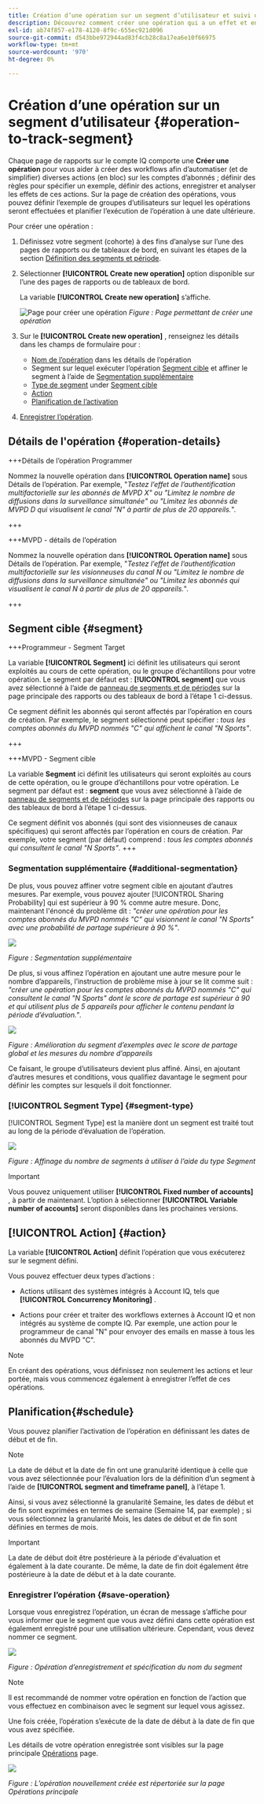 ```yaml
---
title: Création d’une opération sur un segment d’utilisateur et suivi de l’effet
description: Découvrez comment créer une opération qui a un effet et en effectue le suivi sur un segment défini d’utilisateurs.
exl-id: ab74f857-e178-4120-8f9c-655ec921d096
source-git-commit: d543bbe972944ad83f4cb28c8a17ea6e10f66975
workflow-type: tm+mt
source-wordcount: '970'
ht-degree: 0%

---
```


# Création d’une opération sur un segment d’utilisateur {#operation-to-track-segment}

Chaque page de rapports sur le compte IQ comporte une **Créer une opération** pour vous aider à créer des workflows afin d’automatiser (et de simplifier) diverses actions (en bloc) sur les comptes d’abonnés ; définir des règles pour spécifier un exemple, définir des actions, enregistrer et analyser les effets de ces actions. Sur la page de création des opérations, vous pouvez définir l’exemple de groupes d’utilisateurs sur lequel les opérations seront effectuées et planifier l’exécution de l’opération à une date ultérieure.

Pour créer une opération :

1. Définissez votre segment (cohorte) à des fins d’analyse sur l’une des pages de rapports ou de tableaux de bord, en suivant les étapes de la section [Définition des segments et période](/help/accountiq/howto-select-segment-timeframe.md).

1. Sélectionner **[!UICONTROL Create new operation]** option disponible sur l’une des pages de rapports ou de tableaux de bord.

   La variable **[!UICONTROL Create new operation]** s’affiche.

   ![Page pour créer une opération](assets/create-new-operations.png)
   *Figure : Page permettant de créer une opération*

1. Sur le **[!UICONTROL Create new operation]** , renseignez les détails dans les champs de formulaire pour :

   * [Nom de l’opération](#operation-details) dans les détails de l’opération
   * Segment sur lequel exécuter l’opération [Segment cible](#segment) et affiner le segment à l’aide de [Segmentation supplémentaire](#additional-segmentation)
   * [Type de segment](#segment-type) under [Segment cible](#segment)
   * [Action](#action)
   * [Planification de l’activation](#schedule)

1. [Enregistrer l’opération](#save-operation).

## Détails de l&#39;opération {#operation-details}

+++Détails de l’opération Programmer

Nommez la nouvelle opération dans **[!UICONTROL Operation name]** sous Détails de l’opération. Par exemple, &quot;*Testez l’effet de l’authentification multifactorielle sur les abonnés de MVPD X&quot; ou &quot;Limitez le nombre de diffusions dans la surveillance simultanée&quot; ou &quot;Limitez les abonnés de MVPD D qui visualisent le canal &quot;N&quot; à partir de plus de 20 appareils.*&quot;.

+++

+++MVPD - détails de l’opération

Nommez la nouvelle opération dans **[!UICONTROL Operation name]** sous Détails de l’opération. Par exemple, &quot;*Testez l’effet de l’authentification multifactorielle sur les visionneuses du canal N ou &quot;Limitez le nombre de diffusions dans la surveillance simultanée&quot; ou &quot;Limitez les abonnés qui visualisent le canal N à partir de plus de 20 appareils.*&quot;.

+++

## Segment cible {#segment}

+++Programmeur - Segment Target

La variable **[!UICONTROL Segment]** ici définit les utilisateurs qui seront exploités au cours de cette opération, ou le groupe d’échantillons pour votre opération. Le segment par défaut est : **[!UICONTROL segment]** que vous avez sélectionné à l’aide de [panneau de segments et de périodes](/help/accountiq/howto-select-segment-timeframe.md) sur la page principale des rapports ou des tableaux de bord à l’étape 1 ci-dessus.

<!--* The first segment entry in the **Segment** section, by default, shows the **segment** you selected in the step 1.

* The **segment evaluation period** is the time period of analysis you selected in step 1 from **Granularity and Timeframe** option.
![](assets/operations-segment-selection.png)
*Figure: Segment and timeframe selection on the main page*-->

Ce segment définit les abonnés qui seront affectés par l’opération en cours de création. Par exemple, le segment sélectionné peut spécifier : *tous les comptes abonnés du MVPD nommés &quot;C&quot; qui affichent le canal &quot;N Sports&quot;*.

+++

+++MVPD - Segment cible

La variable **Segment** ici définit les utilisateurs qui seront exploités au cours de cette opération, ou le groupe d’échantillons pour votre opération. Le segment par défaut est : **segment** que vous avez sélectionné à l’aide de [panneau de segments et de périodes](/help/accountiq/howto-select-segment-timeframe.md) sur la page principale des rapports ou des tableaux de bord à l’étape 1 ci-dessus.

<!--* The first segment entry in the **Segment** section, by default, shows the **segment** you selected in the step 1.

* The **segment evaluation period** is the time period of analysis you selected in step 1 from **Granularity and Timeframe** option.
![](assets/operations-segment-selection.png)
*Figure: Segment and timeframe selection on the main page*-->

Ce segment définit vos abonnés (qui sont des visionneuses de canaux spécifiques) qui seront affectés par l’opération en cours de création. Par exemple, votre segment (par défaut) comprend : *tous les comptes abonnés qui consultent le canal &quot;N Sports&quot;*.
+++

### Segmentation supplémentaire {#additional-segmentation}

De plus, vous pouvez affiner votre segment cible en ajoutant d’autres mesures. Par exemple, vous pouvez ajouter [!UICONTROL Sharing Probability] qui est supérieur à 90 % comme autre mesure. Donc, maintenant l&#39;énoncé du problème dit : *&quot;créer une opération pour les comptes abonnés du MVPD nommés &quot;C&quot; qui visionnent le canal &quot;N Sports&quot; avec une probabilité de partage supérieure à 90 %&quot;*.

![](assets/additional-segment.gif)

*Figure : Segmentation supplémentaire*

De plus, si vous affinez l’opération en ajoutant une autre mesure pour le nombre d’appareils, l’instruction de problème mise à jour se lit comme suit : *&quot;créer une opération pour les comptes abonnés du MVPD nommés &quot;C&quot; qui consultent le canal &quot;N Sports&quot; dont le score de partage est supérieur à 90 et qui utilisent plus de 5 appareils pour afficher le contenu pendant la période d’évaluation.&quot;*.

![](assets/refined-segment.png)

*Figure : Amélioration du segment d’exemples avec le score de partage global et les mesures du nombre d’appareils*

Ce faisant, le groupe d’utilisateurs devient plus affiné. Ainsi, en ajoutant d’autres mesures et conditions, vous qualifiez davantage le segment pour définir les comptes sur lesquels il doit fonctionner.

### [!UICONTROL Segment Type] {#segment-type}

[!UICONTROL Segment Type] est la manière dont un segment est traité tout au long de la période d’évaluation de l’opération.

![](assets/segment-type.png)

*Figure : Affinage du nombre de segments à utiliser à l’aide du type Segment*

<!--The segment type option allows you to further refine your segment based on the evaluation period (or time).

**Fixed number of accounts** 

When you select **Fixed number of accounts** segment type, then you need to specify an evaluation period as well.

By doing so, you are fixing the sample size for evaluation in terms of numbers. You are making Account IQ identify a specific set of users (that meet the criteria of defined evaluation period and segment metrics) to operate on. The analysis and graphs will be generated for this specific set of users only (identified initially) throughout the operation.

**Variable number of accounts**

When you select **Variable number of accounts** segment type, you do not limit the number of accounts in segment. The accounts which fall under the defined segment metrics are the part of the segment, and the number of accounts will change continuously during the course of operation.-->

>[!IMPORTANT]
>
>Vous pouvez uniquement utiliser **[!UICONTROL Fixed number of accounts]** , à partir de maintenant. L’option à sélectionner **[!UICONTROL Variable number of accounts]** seront disponibles dans les prochaines versions.

<!--

you tell Account IQ in the beginning of the operation which number of accounts to operate on.

Account IQ system only has a segment definition, and during the operation it looks into all the accounts that fit that segments.

the number of accounts in segment is not limited, the accounts that fall under defined segment metrics will be part of the segment, and the no of accounts will change continuously, as there are no specific limitations - like an evaluation period in the past.When the segment is defined (which in this example is, subscriber accounts of MVPD 'C' who are viewing the channel 'N Sports' that have a sharing score above 80 and are using 10 different IPs) and we also identified a time period to evaluate a segment. This identifies X number of accounts as sample (for example 5000). How many devices they are using?
It identifies x-number of accounts (5000)...a very specific set of users that meet this criteria.
for every period that we schedule (within that operation) during that operation) we will look at those 5K users that are originally identified and we will present graph about them. How are the sharing scores coming up?u We identified a period. Are their sharing scores going up? Are there fewer of them who are meeting this definition?
Fixed versus variable is the way the treated in fixed or variable way.

1. we identified a fixed set of accounts.
2. we evaluate those specific accounts on criteria throughout the operation.

General idea independent of graph is that we will evaluate a set of accounts identified initially, for no of periods during operation and generate graphs against that.
Those are the 5000 users for which I will create graphs for for every period of the operation.

**Variable number of accounts**
We do not identify any initial set of accounts, we just have a segment definition.
Each period during the operation, we go and look into all the accounts that fit that segments.
If it is not a fixed segment, I won't initially evaluate it. I won't have an initial set of 5000. Instead at every period during the evaluation I will evaluate the segment then, and then I will produce graph about the next 3000 users.
the......will vary from period to period.

if not fixed segment, then I won't initially evaluate or have initial set of 5000, instead at every period during an operation and the.-->

## [!UICONTROL Action] {#action}

La variable **[!UICONTROL Action]** définit l’opération que vous exécuterez sur le segment défini.

Vous pouvez effectuer deux types d’actions :

* Actions utilisant des systèmes intégrés à Account IQ, tels que **[!UICONTROL Concurrency Monitoring]** <!--[Concurrency Monitoring](https://tve.helpdocsonline.com/concurrency-monitoring-introduction), or Adobe Target-->.

* Actions pour créer et traiter des workflows externes à Account IQ et non intégrés au système de compte IQ. Par exemple, une action pour le programmeur de canal &quot;N&quot; pour envoyer des emails en masse à tous les abonnés du MVPD &quot;C&quot;.

>[!NOTE]
>
>En créant des opérations, vous définissez non seulement les actions et leur portée, mais vous commencez également à enregistrer l’effet de ces opérations.

## Planification{#schedule}

Vous pouvez planifier l’activation de l’opération en définissant les dates de début et de fin.

>[!NOTE]
>
>La date de début et la date de fin ont une granularité identique à celle que vous avez sélectionnée pour l’évaluation lors de la définition d’un segment à l’aide de **[!UICONTROL segment and timeframe panel]**, à l’étape 1.
>
>
>Ainsi, si vous avez sélectionné la granularité Semaine, les dates de début et de fin sont exprimées en termes de semaine (Semaine 14, par exemple) ; si vous sélectionnez la granularité Mois, les dates de début et de fin sont définies en termes de mois.


>[!IMPORTANT]
>
>La date de début doit être postérieure à la période d&#39;évaluation et également à la date courante. De même, la date de fin doit également être postérieure à la date de début et à la date courante.

### Enregistrer l’opération {#save-operation}

Lorsque vous enregistrez l’opération, un écran de message s’affiche pour vous informer que le segment que vous avez défini dans cette opération est également enregistré pour une utilisation ultérieure. Cependant, vous devez nommer ce segment.

![](assets/save-operation.png)

*Figure : Opération d’enregistrement et spécification du nom du segment*

>[!NOTE]
>
>Il est recommandé de nommer votre opération en fonction de l’action que vous effectuez en combinaison avec le segment sur lequel vous agissez.

<!--In future you can select this saved segment when defining a segment for your analysis on the main reports page. Moreover, the saved segment is also listed when you create an operation the next time.

![](assets/saved-segment-operations-page.png)

*Figure: Saved segments in segment selector on Create new operations page* 

>[!IMPORTANT]
>
>When creating an operation, if you select a segment that was previously created then you cannot add new metrics to it and refine it.
>
>Adding new metrics creates a new segment, but you cannot modify an existing segment.-->

Une fois créée, l’opération s’exécute de la date de début à la date de fin que vous avez spécifiée.

Les détails de votre opération enregistrée sont visibles sur la page principale [Opérations](/help/accountiq/operations.md) page.

![](assets/new-operation-created.png)

*Figure : L’opération nouvellement créée est répertoriée sur la page Opérations principale*
